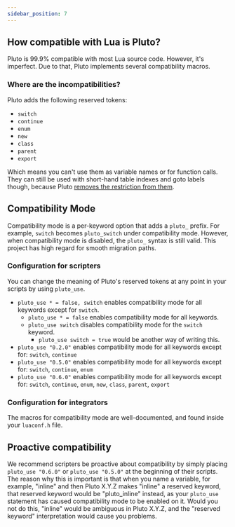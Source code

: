 ```yaml
---
sidebar_position: 7
---
```


## How compatible with Lua is Pluto?
Pluto is 99.9% compatible with most Lua source code. However, it's imperfect. Due to that, Pluto implements several compatibility macros.
### Where are the incompatibilities?
Pluto adds the following reserved tokens:
- `switch`
- `continue`
- `enum`
- `new`
- `class`
- `parent`
- `export`

Which means you can't use them as variable names or for function calls. They can still be used with short-hand table indexes and goto labels though, because Pluto [removes the restriction from them](../QoL%20Improvements/Reserved%20Identifiers).

## Compatibility Mode
Compatibility mode is a per-keyword option that adds a `pluto_` prefix. For example, `switch` becomes `pluto_switch` under compatibility mode. However, when compatibility mode is disabled, the `pluto_` syntax is still valid. This project has high regard for smooth migration paths.

### Configuration for scripters
You can change the meaning of Pluto's reserved tokens at any point in your scripts by using `pluto_use`.
- `pluto_use * = false, switch` enables compatibility mode for all keywords except for `switch`.
  - `pluto_use * = false` enables compatibility mode for all keywords.
  - `pluto_use switch` disables compatibility mode for the `switch` keyword.
    - `pluto_use switch = true` would be another way of writing this.
- `pluto_use "0.2.0"` enables compatibility mode for all keywords except for: `switch`, `continue`
- `pluto_use "0.5.0"` enables compatibility mode for all keywords except for: `switch`, `continue`, `enum`
- `pluto_use "0.6.0"` enables compatibility mode for all keywords except for: `switch`, `continue`, `enum`, `new`, `class`, `parent`, `export`

### Configuration for integrators
The macros for compatibility mode are well-documented, and found inside your `luaconf.h` file.

## Proactive compatibility
We recommend scripters be proactive about compatibility by simply placing `pluto_use "0.6.0"` or `pluto_use "0.5.0"` at the beginning of their scripts. The reason why this is important is that when you name a variable, for example, "inline" and then Pluto X.Y.Z makes "inline" a reserved keyword, that reserved keyword would be "pluto_inline" instead, as your `pluto_use` statement has caused compatibility mode to be enabled on it. Would you not do this, "inline" would be ambiguous in Pluto X.Y.Z, and the "reserved keyword" interpretation would cause you problems.
